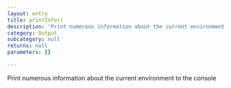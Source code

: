 ```yaml
---
layout: entry
title: printInfo()
description: 'Print numerous information about the current environment to the console'
category: Output
subcategory: null
returns: null
parameters: []

---
```

Print numerous information about the current environment to the console